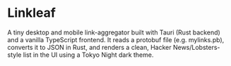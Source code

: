 # Linkleaf

A tiny desktop and mobile link-aggregator built with Tauri (Rust backend) and a vanilla TypeScript frontend.
It reads a protobuf file (e.g. mylinks.pb), converts it to JSON in Rust, and renders a clean, Hacker News/Lobsters-style list in the UI using a Tokyo Night dark theme.
